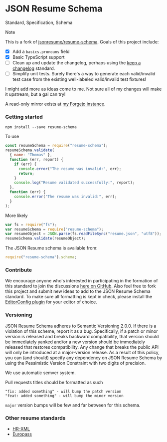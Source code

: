 # JSON Resume Schema

<!-- [![GitHub Releases](https://badgen.net/github/tag/jsonresume/resume-schema)](https://github.com/jsonresume/resume-schema/releases)
[![NPM Release](https://badgen.net/npm/v/resume-schema)](https://www.npmjs.com/package/resume-schema)
[![Latest Status](https://github.com/jsonresume/resume-schema/workflows/Latest/badge.svg)](https://github.com/vanillawc/wc-template/actions)
[![Release Status](https://github.com/jsonresume/resume-schema/workflows/Release/badge.svg)](https://github.com/vanillawc/wc-template/actions) -->

Standard, Specification, Schema

> [!NOTE]
> This is a fork of [jsonresume/resume-schema](https://github.com/jsonresume/resume-schema). Goals of this project include:
>
> - [x] Add a `basics.pronouns` field
> - [x] Basic TypeScript support
> - [ ] Clean up and update the changelog, perhaps using the [keep a changelog](https://keepachangelog.com) standard.
> - [ ] Simplify unit tests. Surely there's a way to generate each valid/invalid test case from the existing well-labeled valid/invalid test fixtures!
>
> I might add more as ideas come to me. Not sure all of my changes will make it upstream, but a gal can try!

A read-only mirror exists at [my Forgejo instance](https://git.average.name/AverageHelper/resume-schema).

### Getting started

```
npm install --save resume-schema
```

To use

```js
const resumeSchema = require("resume-schema");
resumeSchema.validate(
  { name: "Thomas" },
  function (err, report) {
    if (err) {
      console.error("The resume was invalid:", err);
      return;
    }
    console.log("Resume validated successfully:", report);
  },
  function (err) {
    console.error("The resume was invalid:", err);
  }
);
```

More likely

```js
var fs = require("fs");
var resumeSchema = require("resume-schema");
var resumeObject = JSON.parse(fs.readFileSync("resume.json", "utf8"));
resumeSchema.validate(resumeObject);
```

The JSON Resume schema is available from:

```js
require("resume-schema").schema;
```

### Contribute

We encourage anyone who's interested in participating in the formation of this standard to join the discussions [here on GitHub](https://github.com/jsonresume/resume-schema/issues). Also feel free to fork this project and submit new ideas to add to the JSON Resume Schema standard. To make sure all formatting is kept in check, please install the [EditorConfig plugin](http://editorconfig.org/) for your editor of choice.

### Versioning

JSON Resume Schema adheres to Semantic Versioning 2.0.0. If there is a violation of
this scheme, report it as a bug. Specifically, if a patch or minor version is
released and breaks backward compatibility, that version should be immediately
yanked and/or a new version should be immediately released that restores
compatibility. Any change that breaks the public API will only be introduced at
a major-version release. As a result of this policy, you can (and should)
specify any dependency on JSON Resume Schema by using the Pessimistic Version
Constraint with two digits of precision.

We use automatic semver system.

Pull requests titles should be formatted as such

```
"fix: added something" - will bump the patch version
"feat: added something" - will bump the minor version
```

`major` version bumps will be few and far between for this schema.

### Other resume standards

- [HR-XML](https://schemas.liquid-technologies.com/HR-XML/2007-04-15/)
- [Europass](http://europass.cedefop.europa.eu/about-europass)
